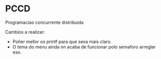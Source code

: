 # PCCD
Programaciao concurrente distribuida

Cambios a realizar:
  - Poñer mellor os printf para que sexa mais claro.
  - O tema do menu ainda nn acaba de funcionar polo semaforo arreglar eso.
